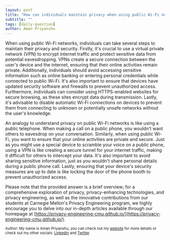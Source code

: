 ```yaml
---
layout: post
title: "How can individuals maintain privacy when using public Wi-Fi networks?"
subtitle: ""
tags: [daily-question]
author: Aman Priyanshu
---
```


When using public Wi-Fi networks, individuals can take several steps to maintain their privacy and security. Firstly, it's crucial to use a virtual private network (VPN) to encrypt internet traffic and protect sensitive data from potential eavesdropping. VPNs create a secure connection between the user's device and the internet, ensuring that their online activities remain private. Additionally, individuals should avoid accessing sensitive information such as online banking or entering personal credentials while connected to public Wi-Fi. It's also important to ensure that devices have updated security software and firewalls to prevent unauthorized access. Furthermore, individuals can consider using HTTPS-enabled websites for secure browsing, as these sites encrypt data during transmission. Lastly, it's advisable to disable automatic Wi-Fi connections on devices to prevent them from connecting to unknown or potentially unsafe networks without the user's knowledge.

An analogy to understand privacy on public Wi-Fi networks is like using a public telephone. When making a call on a public phone, you wouldn't want others to eavesdrop on your conversation. Similarly, when using public Wi-Fi, you want to ensure that your online activities are private and secure. Just as you might use a special device to scramble your voice on a public phone, using a VPN is like creating a secure tunnel for your internet traffic, making it difficult for others to intercept your data. It's also important to avoid sharing sensitive information, just as you wouldn't share personal details during a public phone call. Lastly, ensuring that your device's security measures are up to date is like locking the door of the phone booth to prevent unauthorized access.

Please note that the provided answer is a brief overview; for a comprehensive exploration of privacy, privacy-enhancing technologies, and privacy engineering, as well as the innovative contributions from our students at Carnegie Mellon's Privacy Engineering program, we highly encourage you to delve into our in-depth articles available through our homepage at [https://privacy-engineering-cmu.github.io/](https://privacy-engineering-cmu.github.io/).

<small>Author: My name is Aman Priyanshu, you can check out my [website](https://amanpriyanshu.github.io/) for more details or check out my other socials: [LinkedIn](https://www.linkedin.com/in/aman-priyanshu/) and [Twitter](https://twitter.com/AmanPriyanshu6)</small>
